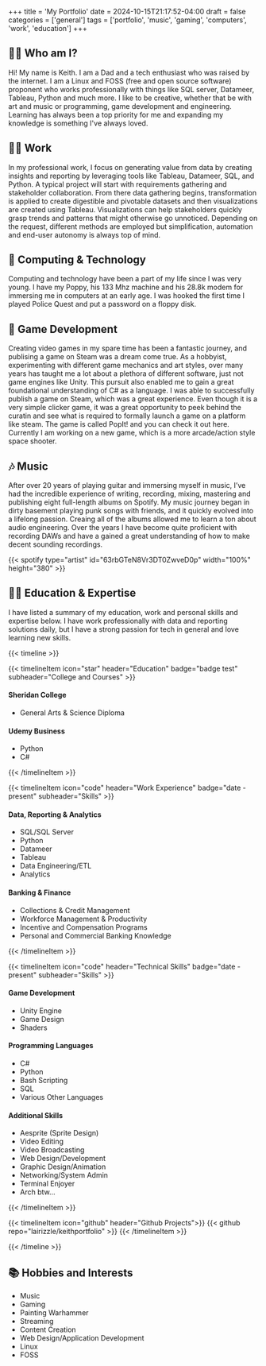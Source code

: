 +++
title = 'My Portfolio'
date = 2024-10-15T21:17:52-04:00
draft = false
categories = ['general']
tags = ['portfolio', 'music', 'gaming', 'computers', 'work', 'education']
+++

## :man_shrugging: Who am I?
Hi! My name is Keith. I am a Dad and a tech enthusiast who was raised by the internet. I am a Linux and FOSS (free and open source software) proponent who works professionally with things like SQL server, Datameer, Tableau, Python and much more. I like to be creative, whether that be with art and music or programming, game development and engineering. Learning has always been a top priority for me and expanding my knowledge is something I've always loved.

## :man_office_worker: Work
In my professional work, I focus on generating value from data by creating insights and reporting by leveraging tools like Tableau, Datameer, SQL, and Python. A typical project will start with requirements gathering and stakeholder collaboration. From there data gathering begins, transformation is applied to create digestible and pivotable datasets and then visualizations are created using Tableau. Visualizations can help stakeholders quickly grasp trends and patterns that might otherwise go unnoticed. Depending on the request, different methods are employed but simplification, automation and end-user autonomy is always top of mind.

## 💾 Computing & Technology
Computing and technology have been a part of my life since I was very young. I have my Poppy, his 133 Mhz machine and his 28.8k modem for immersing me in computers at an early age. I was hooked the first time I played Police Quest and put a password on a floppy disk. 

## 👾 Game Development
Creating video games in my spare time has been a fantastic journey, and publising a game on Steam was a dream come true. As a hobbyist, experimenting with different game mechanics and art styles, over many years has taught me a lot about a plethora of different software, just not game engines like Unity. This pursuit also enabled me to gain a great foundational understanding of C# as a language. I was able to successfully publish a game on Steam, which was a great experience. Even though it is a very simple clicker game, it was a great opportunity to peek behind the curatin and see what is required to formally launch a game on a platform like steam. The game is called PopIt! and you can check it out here. Currently I am working on a new game, which is a more arcade/action style space shooter.

## 🎶 Music
After over 20 years of playing guitar and immersing myself in music, I’ve had the incredible experience of writing, recording, mixing, mastering and publishing eight full-length albums on Spotify. My music journey began in dirty basement playing punk songs with friends, and it quickly evolved into a lifelong passion. Creaing all of the albums allowed me to learn a ton about audio engineering. Over the years I have become quite proficient with recording DAWs and have a gained a great understanding of how to make decent sounding recordings. 

{{< spotify type="artist" id="63rbGTeN8Vr3DT0ZwveD0p" width="100%" height="380" >}}

## :man_student: Education & Expertise
I have listed a summary of my education, work and personal skills and expertise below. I have work professionally with data and reporting solutions daily, but I have a strong passion for tech in general and love learning new skills.

{{< timeline >}}

{{< timelineItem icon="star" header="Education" badge="badge test" subheader="College and Courses" >}}
<h4>Sheridan College</h4>
<ul>
  <li>General Arts & Science Diploma</li>
</ul>
<h4>Udemy Business</h4>
<ul>
  <li>Python</li>
  <li>C#</li>
</ul>
{{< /timelineItem >}}

{{< timelineItem icon="code" header="Work Experience" badge="date - present" subheader="Skills" >}}
<h4>Data, Reporting & Analytics</h4>
<ul>
  <li>SQL/SQL Server</li>
  <li>Python</li>
  <li>Datameer</li>
  <li>Tableau</li>
  <li>Data Engineering/ETL</li>
  <li>Analytics</li>
</ul>
<h4>Banking & Finance</h4>
<ul>
  <li>Collections & Credit Management</li>
  <li>Workforce Management & Productivity</li>
  <li>Incentive and Compensation Programs</li>
  <li>Personal and Commercial Banking Knowledge</li>
</ul>
{{< /timelineItem >}}

{{< timelineItem icon="code" header="Technical Skills" badge="date - present" subheader="Skills" >}}
<h4>Game Development</h4>
<ul>
  <li>Unity Engine</li>
  <li>Game Design</li>
  <li>Shaders</li>
</ul>
<h4>Programming Languages</h4>
<ul>
  <li>C#</li>
  <li>Python</li>
  <li>Bash Scripting</li>
  <li>SQL</li>
  <li>Various Other Languages</li>
</ul>
<h4>Additional Skills</h4>
<ul>
  <li>Aesprite (Sprite Design)</li>
  <li>Video Editing</li>
  <li>Video Broadcasting</li>
  <li>Web Design/Development</li>
  <li>Graphic Design/Animation</li>
  <li>Networking/System Admin</li>
  <li>Terminal Enjoyer</li>
  <li>Arch btw...</li>
</ul>
{{< /timelineItem >}}

{{< timelineItem icon="github" header="Github Projects">}}
{{< github repo="lairizzle/keithportfolio" >}}
{{< /timelineItem >}}

{{< /timeline >}}

## 📚 Hobbies and Interests
<ul>
  <li>Music</li>
  <li>Gaming</li>
  <li>Painting Warhammer</li>
  <li>Streaming</li>
  <li>Content Creation</li>
  <li>Web Design/Application Development</li>
  <li>Linux</li>
  <li>FOSS</li>
</ul>

